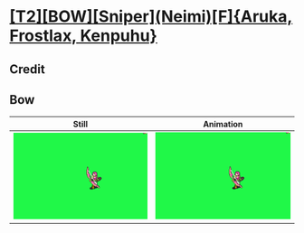 # [\[T2\]\[BOW\]\[Sniper\]\(Neimi\)\[F\]{Aruka, Frostlax, Kenpuhu}](../)

## Credit


	
## Bow

| Still | Animation |
| :---: | :-------: |
| ![Bow still](./Bow_000.png) | ![Bow animation](./Bow.gif) |
